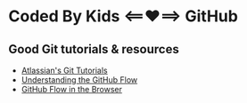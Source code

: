 # Coded By Kids <==❤==> GitHub

Good Git tutorials & resources
------------------------------
* [Atlassian's Git Tutorials](https://www.atlassian.com/git/tutorials)
* [Understanding the GitHub Flow](https://guides.github.com/introduction/flow/)
* [GitHub Flow in the Browser](https://help.github.com/articles/github-flow-in-the-browser/)
